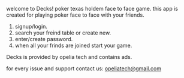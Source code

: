 welcome to Decks!
poker texas holdem face to face game.
this app is created for playing poker face to face with your friends.
1. signup/login.
2. search your freind table or create new.
3. enter/create password.
4. when all your frinds are joined start your game.

Decks is provided by opelia tech and contains ads.

for every issue and support contact us: 
opeliatech@gmail.com
